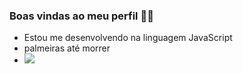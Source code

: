 ### Boas vindas ao meu perfil 💚💚
- Estou me desenvolvendo na linguagem JavaScript
- palmeiras até morrer
- ![](https://grandesnomesdapropaganda.com.br/wp-content/uploads/2016/03/Ra%C3%A7aPorco.gif)
